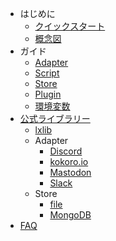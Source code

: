 - はじめに
  - [クイックスタート](quickstart.md)
  - [概念図](conceptual-diagram.md)
- ガイド
  - [Adapter](adapter.md)
  - [Script](script.md)
  - [Store](store.md)
  - [Plugin](plugin.md)
  - [環境変数](env.md)
- [公式ライブラリー](library/)
  - [lxlib](library/lxlib/)
  - Adapter
    - [Discord](library/adapter/discord.md)
    - [kokoro.io](library/adapter/kokoro-io.md)
    - [Mastodon](library/adapter/mastodon.md)
    - [Slack](library/adapter/slack.md)
  - Store
    - [file](library/store/file.md)
    - [MongoDB](library/store/mongodb.md)
- [FAQ](faq.md)